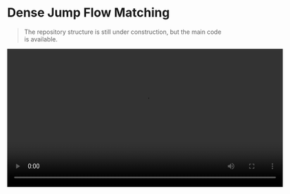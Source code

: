 # Dense Jump Flow Matching 

> The repository structure is still under construction, but the main code is available.

<video src="assets/icra_intro.mp4" controls width="640">
  Your browser does not support the video tag.
</video>
